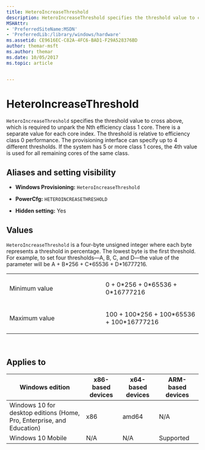 ```yaml
---
title: HeteroIncreaseThreshold
description: HeteroIncreaseThreshold specifies the threshold value to cross above, which is required to unpark the Nth efficiency class 1 core. There is a separate value for each core index. The threshold is relative to efficiency class 0 performance.
MSHAttr:
- 'PreferredSiteName:MSDN'
- 'PreferredLib:/library/windows/hardware'
ms.assetid: CE9616EC-C82A-4FC6-BAD1-F29A528376BD
author: themar-msft
ms.author: themar
ms.date: 10/05/2017
ms.topic: article


---
```


# HeteroIncreaseThreshold


`HeteroIncreaseThreshold` specifies the threshold value to cross above, which is required to unpark the Nth efficiency class 1 core. There is a separate value for each core index. The threshold is relative to efficiency class 0 performance. The provisioning interface can specify up to 4 different thresholds. If the system has 5 or more class 1 cores, the 4th value is used for all remaining cores of the same class.

## <span id="Aliases_and_setting_visibility"></span><span id="aliases_and_setting_visibility"></span><span id="ALIASES_AND_SETTING_VISIBILITY"></span>Aliases and setting visibility


-   **Windows Provisioning:** `HeteroIncreaseThreshold`

-   **PowerCfg:** `HETEROINCREASETHRESHOLD`

-   **Hidden setting:** Yes

## <span id="Values"></span><span id="values"></span><span id="VALUES"></span>Values


`HeteroIncreaseThreshold` is a four-byte unsigned integer where each byte represents a threshold in percentage. The lowest byte is the first threshold. For example, to set four thresholds—A, B, C, and D—the value of the parameter will be A + B\*256 + C\*65536 + D\*16777216.

<table>
<colgroup>
<col width="50%" />
<col width="50%" />
</colgroup>
<tbody>
<tr class="odd">
<td><p>Minimum value</p></td>
<td><p>0 + 0*256 + 0*65536 + 0*16777216</p></td>
</tr>
<tr class="even">
<td><p>Maximum value</p></td>
<td><p>100 + 100*256 + 100*65536 + 100*16777216</p></td>
</tr>
</tbody>
</table>

 

## <span id="Applies_to"></span><span id="applies_to"></span><span id="APPLIES_TO"></span>Applies to


| Windows edition                                                        | x86-based devices | x64-based devices | ARM-based devices |
|------------------------------------------------------------------------|-------------------|-------------------|-------------------|
| Windows 10 for desktop editions (Home, Pro, Enterprise, and Education) | x86               | amd64             | N/A               |
| Windows 10 Mobile                                                      | N/A               | N/A               | Supported         |
